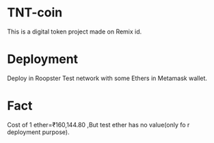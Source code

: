 # TNT-coin
This is a digital token project made on Remix id.
# Deployment
 Deploy in Roopster Test network with some Ethers in Metamask wallet.
 # Fact
  Cost of 1 ether=₹160,144.80 ,But test ether has no value(only fo r deployment purpose).
